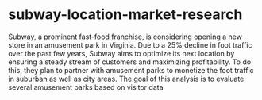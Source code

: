 # subway-location-market-research
Subway, a prominent fast-food franchise, is considering opening a new store in an amusement park in Virginia. Due
to a 25% decline in foot traffic over the past few years, Subway aims to optimize its next location by ensuring a
steady stream of customers and maximizing profitability. To do this, they plan to partner with amusement parks to
monetize the foot traffic in suburban as well as city areas. The goal of this analysis is to evaluate several amusement
parks based on visitor data
